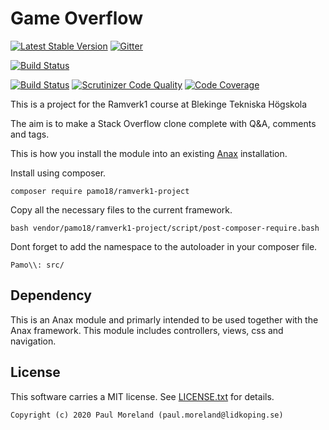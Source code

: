 Game Overflow
===========================================


[![Latest Stable Version](https://poser.pugx.org/pamo18/ramverk1-project/v/stable)](https://packagist.org/packages/pamo18/ramverk1-project)
[![Gitter](https://badges.gitter.im/pamo18/community.svg)](https://gitter.im/pamo18/community?utm_source=badge&utm_medium=badge&utm_campaign=pr-badge)

[![Build Status](https://travis-ci.org/pamo18/ramverk1-project.svg?branch=master)](https://travis-ci.org/pamo18/ramverk1-project)

[![Build Status](https://scrutinizer-ci.com/g/pamo18/ramverk1-project/badges/build.png?b=master)](https://scrutinizer-ci.com/g/pamo18/ramverk1-project/build-status/master)
[![Scrutinizer Code Quality](https://scrutinizer-ci.com/g/pamo18/ramverk1-project/badges/quality-score.png?b=master)](https://scrutinizer-ci.com/g/pamo18/ramverk1-project/?branch=master)
[![Code Coverage](https://scrutinizer-ci.com/g/pamo18/ramverk1-project/badges/coverage.png?b=master)](https://scrutinizer-ci.com/g/pamo18/ramverk1-project/?branch=master)

This is a project for the Ramverk1 course at Blekinge Tekniska Högskola

The aim is to make a Stack Overflow clone complete with Q&A, comments and tags.

This is how you install the module into an existing [Anax](https://github.com/canax/anax-ramverk1-me) installation.

Install using composer.

```
composer require pamo18/ramverk1-project
```

Copy all the necessary files to the current framework.


```
bash vendor/pamo18/ramverk1-project/script/post-composer-require.bash
```

Dont forget to add the namespace to the autoloader in your composer file.

```
Pamo\\: src/
```

Dependency
------------------

This is an Anax module and primarly intended to be used together with the Anax framework.  This module includes controllers, views, css and navigation.



License
------------------

This software carries a MIT license. See [LICENSE.txt](LICENSE.txt) for details.



```
Copyright (c) 2020 Paul Moreland (paul.moreland@lidkoping.se)
```
